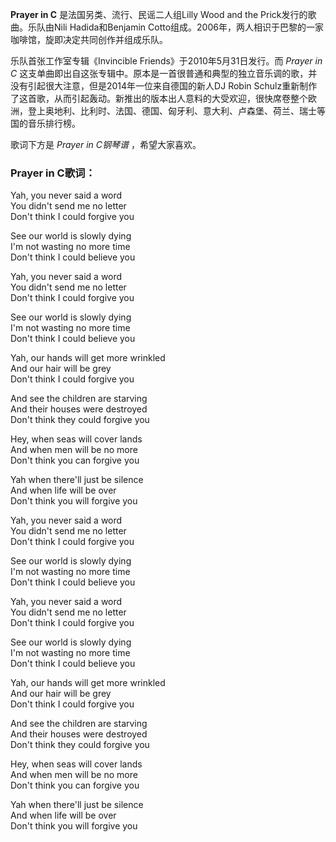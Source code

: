 

**Prayer in C** 是法国另类、流行、民谣二人组Lilly Wood and the Prick发行的歌曲。乐队由Nili
Hadida和Benjamin Cotto组成。2006年，两人相识于巴黎的一家咖啡馆，旋即决定共同创作并组成乐队。

乐队首张工作室专辑《Invincible Friends》于2010年5月31日发行。而 _Prayer in C_
这支单曲即出自这张专辑中。原本是一首很普通和典型的独立音乐调的歌，并没有引起很大注意，但是2014年一位来自德国的新人DJ Robin
Schulz重新制作了这首歌，从而引起轰动。新推出的版本出人意料的大受欢迎，很快席卷整个欧洲，登上奥地利、比利时、法国、德国、匈牙利、意大利、卢森堡、荷兰、瑞士等国的音乐排行榜。

歌词下方是 _Prayer in C钢琴谱_ ，希望大家喜欢。

### Prayer in C歌词：

Yah, you never said a word  
You didn't send me no letter  
Don't think I could forgive you

See our world is slowly dying  
I'm not wasting no more time  
Don't think I could believe you

Yah, you never said a word  
You didn't send me no letter  
Don't think I could forgive you

See our world is slowly dying  
I'm not wasting no more time  
Don't think I could believe you

Yah, our hands will get more wrinkled  
And our hair will be grey  
Don't think I could forgive you

And see the children are starving  
And their houses were destroyed  
Don't think they could forgive you

Hey, when seas will cover lands  
And when men will be no more  
Don't think you can forgive you

Yah when there'll just be silence  
And when life will be over  
Don't think you will forgive you

Yah, you never said a word  
You didn't send me no letter  
Don't think I could forgive you

See our world is slowly dying  
I'm not wasting no more time  
Don't think I could believe you

Yah, you never said a word  
You didn't send me no letter  
Don't think I could forgive you

See our world is slowly dying  
I'm not wasting no more time  
Don't think I could believe you

Yah, our hands will get more wrinkled  
And our hair will be grey  
Don't think I could forgive you

And see the children are starving  
And their houses were destroyed  
Don't think they could forgive you

Hey, when seas will cover lands  
And when men will be no more  
Don't think you can forgive you

Yah when there'll just be silence  
And when life will be over  
Don't think you will forgive you

